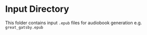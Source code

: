 # Input Directory

This folder contains input `.epub` files for audiobook generation e.g. `great_gatsby.epub`
